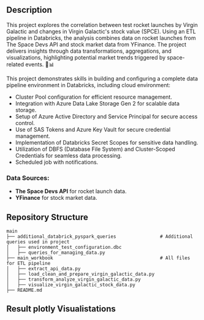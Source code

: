 ## Description
This project explores the correlation between test rocket launches by Virgin Galactic and changes in Virgin Galactic's stock value (SPCE). Using an ETL pipeline in Databricks, the analysis combines data on rocket launches from The Space Devs API and stock market data from YFinance. The project delivers insights through data transformations, aggregations, and visualizations, highlighting potential market trends triggered by space-related events. 🚀📊

This project demonstrates skills in building and configuring a complete data pipeline environment in Databricks, including cloud environment:

- Cluster Pool configuration for efficient resource management.
- Integration with Azure Data Lake Storage Gen 2 for scalable data storage.
- Setup of Azure Active Directory and Service Principal for secure access control.
- Use of SAS Tokens and Azure Key Vault for secure credential management.
- Implementation of Databricks Secret Scopes for sensitive data handling.
- Utilization of DBFS (Database File System) and Cluster-Scoped Credentials for seamless data processing.
- Scheduled job with notifications.

### Data Sources:
- **The Space Devs API** for rocket launch data.
- **YFinance** for stock market data.

## Repository Structure

```
main
├── additional_databrick_pyspark_queries                # Additional queries used in project
│   ├── environment_test_configuration.dbc
│   ├── queries_for_managing_data.py
├── main_workbook                                       # All files for ETL pipeline
│   ├── extract_api_data.py
│   ├── load_clean_and_prepare_virgin_galactic_data.py
│   ├── transform_analyze_virgin_galactic_data.py
│   ├── visualize_virgin_galactic_stock_data.py
├── README.md
```

## Result plotly Visualistations

